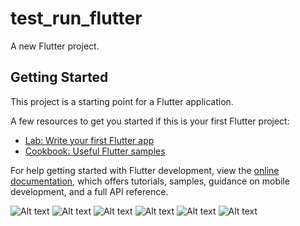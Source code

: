 # test_run_flutter

A new Flutter project.

## Getting Started

This project is a starting point for a Flutter application.

A few resources to get you started if this is your first Flutter project:

- [Lab: Write your first Flutter app](https://docs.flutter.dev/get-started/codelab)
- [Cookbook: Useful Flutter samples](https://docs.flutter.dev/cookbook)

For help getting started with Flutter development, view the
[online documentation](https://docs.flutter.dev/), which offers tutorials,
samples, guidance on mobile development, and a full API reference.

![Alt text](flutter_01.png)
![Alt text](flutter_02.png)
![Alt text](flutter_03.png)
![Alt text](flutter_04.png)
![Alt text](flutter_05.png)
![Alt text](flutter_06.png)
